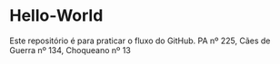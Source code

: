 # Hello-World
Este repositório é para praticar o fluxo do GitHub.
PA nº 225, Cães de Guerra nº 134, Choqueano nº 13
